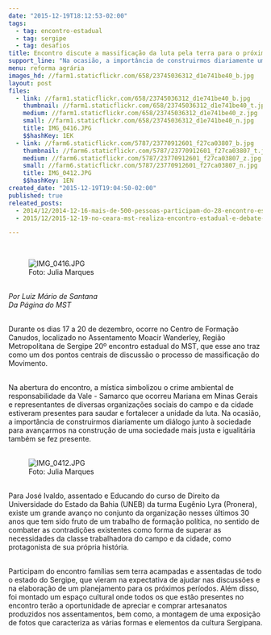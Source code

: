 ```yaml
---
date: "2015-12-19T18:12:53-02:00"
tags:
  - tag: encontro-estadual
  - tag: sergipe
  - tag: desafios
title: Encontro discute a massificação da luta pela terra para o próximo período
support_line: "Na ocasião, a importância de construirmos diariamente um diálogo junto à sociedade para avançarmos na construção de uma sociedade mais justa e igualitária se fez presente. "
menu: reforma agrária
images_hd: //farm1.staticflickr.com/658/23745036312_d1e741be40_b.jpg
layout: post
files:
  - link: //farm1.staticflickr.com/658/23745036312_d1e741be40_b.jpg
    thumbnail: //farm1.staticflickr.com/658/23745036312_d1e741be40_t.jpg
    medium: //farm1.staticflickr.com/658/23745036312_d1e741be40_z.jpg
    small: //farm1.staticflickr.com/658/23745036312_d1e741be40_n.jpg
    title: IMG_0416.JPG
    $$hashKey: 1EK
  - link: //farm6.staticflickr.com/5787/23770912601_f27ca03807_b.jpg
    thumbnail: //farm6.staticflickr.com/5787/23770912601_f27ca03807_t.jpg
    medium: //farm6.staticflickr.com/5787/23770912601_f27ca03807_z.jpg
    small: //farm6.staticflickr.com/5787/23770912601_f27ca03807_n.jpg
    title: IMG_0412.JPG
    $$hashKey: 1EN
created_date: "2015-12-19T19:04:50-02:00"
published: true
releated_posts:
  - 2014/12/2014-12-16-mais-de-500-pessoas-participam-do-28-encontro-estadual-do-mst-de-sergipe.md
  - 2015/12/2015-12-19-no-ceara-mst-realiza-encontro-estadual-e-debate-os-desafios-para-o-proximo-periodo.md

---
```

<p>&nbsp;</p>

<figure class="image"><img alt="IMG_0416.JPG" src="//farm1.staticflickr.com/658/23745036312_d1e741be40_b.jpg" />
<figcaption>Foto: Julia Marques</figcaption>
</figure>

<p><br />
<em>Por Luiz M&aacute;rio de Santana<br />
Da P&aacute;gina do MST</em></p>

<p><br />
Durante os dias 17 a 20 de dezembro, ocorre no Centro de Forma&ccedil;&atilde;o Canudos, localizado no Assentamento Moacir Wanderley, Regi&atilde;o Metropolitana de Sergipe 20&ordm; encontro estadual do MST, que esse ano traz como um dos pontos centrais de discuss&atilde;o o processo de massifica&ccedil;&atilde;o do Movimento.</p>

<p><br />
Na abertura do encontro, a m&iacute;stica simbolizou o crime ambiental de responsabilidade da Vale - Samarco que ocorreu Mariana em Minas Gerais e representantes de diversas organiza&ccedil;&otilde;es sociais do campo e da cidade estiveram presentes para saudar e fortalecer a unidade da luta. Na ocasi&atilde;o, a import&acirc;ncia de construirmos diariamente um di&aacute;logo junto &agrave; sociedade para avan&ccedil;armos na constru&ccedil;&atilde;o de uma sociedade mais justa e igualit&aacute;ria tamb&eacute;m&nbsp;se fez presente.&nbsp;<br />
&nbsp;</p>

<figure class="image"><img alt="IMG_0412.JPG" src="//farm6.staticflickr.com/5787/23770912601_f27ca03807_b.jpg" />
<figcaption>Foto: Julia Marques</figcaption>
</figure>

<p><br />
Para Jos&eacute; Ivaldo, assentado e Educando do curso de Direito da Universidade do Estado da Bahia (UNEB) da turma Eug&ecirc;nio Lyra (Pronera), existe um grande avan&ccedil;o no conjunto da organiza&ccedil;&atilde;o nesses &uacute;ltimos 30 anos que tem sido fruto de um trabalho de forma&ccedil;&atilde;o pol&iacute;tica, no sentido de combater as contradi&ccedil;&otilde;es existentes como forma de superar as necessidades da classe trabalhadora do campo e da cidade, como protagonista de sua pr&oacute;pria hist&oacute;ria.</p>

<p><br />
Participam do encontro fam&iacute;lias sem terra acampadas e assentadas de todo o estado do Sergipe, que vieram na expectativa de ajudar nas discuss&otilde;es e na elabora&ccedil;&atilde;o de um planejamento para os pr&oacute;ximos per&iacute;odos. Al&eacute;m disso, foi montado um espa&ccedil;o cultural onde todos os que est&atilde;o presentes no encontro ter&atilde;o a oportunidade de apreciar e comprar artesanatos produzidos nos assentamentos, bem como, a montagem de uma exposi&ccedil;&atilde;o de fotos que caracteriza as v&aacute;rias formas e elementos da cultura Sergipana.</p>
